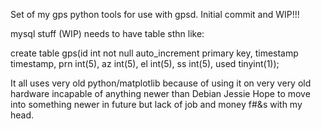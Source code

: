 
Set of my gps python tools for use with gpsd. Initial commit and WIP!!!


mysql stuff (WIP) needs to have table sthn like:


create table gps(id int not null auto_increment primary key, timestamp timestamp, prn int(5), az int(5), el int(5), ss int(5), used tinyint(1));


It all uses very old python/matplotlib because of using it on very very old hardware incapable of anything newer than Debian Jessie
Hope to move into something newer in future but lack of job and money f#&s with my head.


